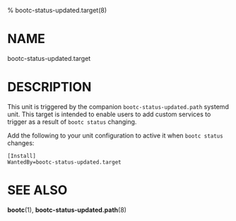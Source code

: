 % bootc-status-updated.target(8)

# NAME

bootc-status-updated.target

# DESCRIPTION

This unit is triggered by the companion `bootc-status-updated.path`
systemd unit.  This target is intended to enable users to add custom
services to trigger as a result of `bootc status` changing.

Add the following to your unit configuration to active it when `bootc
status` changes:

```
[Install]
WantedBy=bootc-status-updated.target
```

# SEE ALSO

**bootc**(1), **bootc-status-updated.path**(8)
